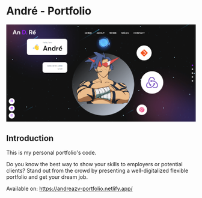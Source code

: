 # André - Portfolio
![André](src/assets/preview.png)

## Introduction
This is my personal portfolio's code.

Do you know the best way to show your skills to employers or potential clients? Stand out from the crowd by presenting a well-digitalized flexible portfolio and get your dream job.

Available on: https://andreazv-portfolio.netlify.app/
